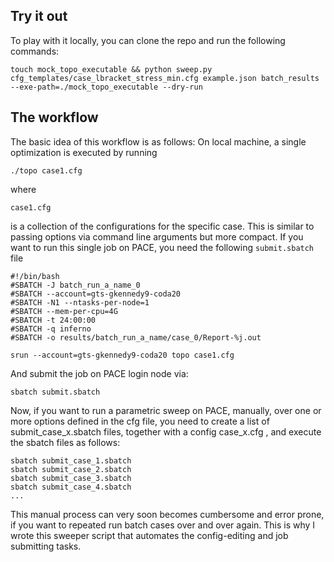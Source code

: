 ## Try it out

To play with it locally, you can clone the repo and run the following commands:
```
touch mock_topo_executable && python sweep.py cfg_templates/case_lbracket_stress_min.cfg example.json batch_results --exe-path=./mock_topo_executable --dry-run
```


## The workflow

The basic idea of this workflow is as follows:
On local machine, a single optimization is executed by running

```
./topo case1.cfg
```

where
```
case1.cfg
```

is a collection of the configurations for the specific case. This is similar to passing options via command line arguments but more compact.
If you want to run this single job on PACE, you need the following ```submit.sbatch``` file

```
#!/bin/bash
#SBATCH -J batch_run_a_name_0
#SBATCH --account=gts-gkennedy9-coda20
#SBATCH -N1 --ntasks-per-node=1
#SBATCH --mem-per-cpu=4G
#SBATCH -t 24:00:00
#SBATCH -q inferno
#SBATCH -o results/batch_run_a_name/case_0/Report-%j.out

srun --account=gts-gkennedy9-coda20 topo case1.cfg
```

And submit the job on PACE login node via:
```
sbatch submit.sbatch
```

Now, if you want to run a parametric sweep on PACE, manually, over one or more options defined in the cfg file,  you need to create a list of submit_case_x.sbatch files, together with a config case_x.cfg , and execute the sbatch files as follows:

```
sbatch submit_case_1.sbatch
sbatch submit_case_2.sbatch
sbatch submit_case_3.sbatch
sbatch submit_case_4.sbatch
...
```

This manual process can very soon becomes cumbersome and error prone, if you want to repeated run batch cases over and over again. This is why I wrote this sweeper script that automates the config-editing and job submitting tasks.
